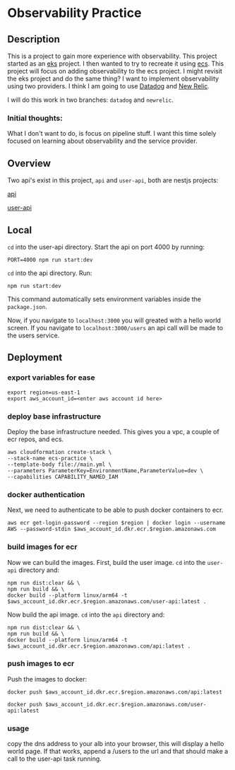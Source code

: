 # Observability Practice

## Description
This is a project to gain more experience with observability. This project started as an [eks](https://github.com/jamespgrant3/eks-practice) project. I then wanted to try to recreate it using [ecs](https://github.com/jamespgrant3/ecs-practice). This project will focus on adding observability to the ecs project. I might revisit the eks project and do the same thing? I want to implement observability using two providers. I think I am going to use [Datadog](https://www.datadoghq.com/) and [New Relic](https://newrelic.com).

I will do this work in two branches: `datadog` and `newrelic`.

### Initial thoughts:
What I don't want to do, is focus on pipeline stuff. I want this time solely focused on learning about observability and the service provider.

## Overview
Two api's exist in this project, `api` and `user-api`, both are nestjs projects:

[api](api/README.md)

[user-api](user-api/README.md)

## Local
`cd` into the user-api directory. Start the api on port 4000 by running:
```
PORT=4000 npm run start:dev
```

`cd` into the api directory. Run:
```
npm run start:dev
```

This command automatically sets environment variables inside the `package.json`.

Now, if you navigate to `localhost:3000` you will greated with a hello world screen. If you navigate to `localhost:3000/users` an api call will be made to the users service.

## Deployment

### export variables for ease
```
export region=us-east-1
export aws_account_id=<enter aws account id here>
```

### deploy base infrastructure
Deploy the base infrastructure needed. This gives you a vpc, a couple of ecr repos, and ecs.

```
aws cloudformation create-stack \
--stack-name ecs-practice \
--template-body file://main.yml \
--parameters ParameterKey=EnvironmentName,ParameterValue=dev \
--capabilities CAPABILITY_NAMED_IAM
```

### docker authentication
Next, we need to authenticate to be able to push docker containers to ecr.

```
aws ecr get-login-password --region $region | docker login --username AWS --password-stdin $aws_account_id.dkr.ecr.$region.amazonaws.com
```

### build images for ecr
Now we can build the images.
First, build the user image. `cd` into the `user-api` directory and:

```
npm run dist:clear && \
npm run build && \
docker build --platform linux/arm64 -t $aws_account_id.dkr.ecr.$region.amazonaws.com/user-api:latest .
```

Now build the api image. `cd` into the `api` directory and:

```
npm run dist:clear && \
npm run build && \
docker build --platform linux/arm64 -t $aws_account_id.dkr.ecr.$region.amazonaws.com/api:latest .
```

### push images to ecr

Push the images to docker:

```
docker push $aws_account_id.dkr.ecr.$region.amazonaws.com/api:latest
```

```
docker push $aws_account_id.dkr.ecr.$region.amazonaws.com/user-api:latest
```

### usage

copy the dns address to your alb into your browser, this will display a hello world page. If that works, append a /users to the url and that should make a call to the user-api task running.

